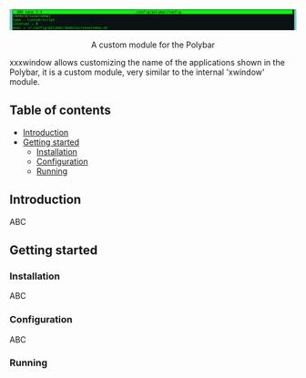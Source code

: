 <p align="center">
  <img src="/assets/installationCommandLines.png" alt="Polybar">
</p>

<p align="center">
A custom module for the Polybar
</p>

xxxwindow allows customizing the name of the applications shown in the Polybar, it is a custom module, very similar to the internal 'xwindow' module.

## Table of contents

* [Introduction](#introduction)
* [Getting started](#getting-started)
  * [Installation](#installation)
  * [Configuration](#configuration)
  * [Running](#running)


## Introduction

ABC

## Getting started

### Installation

ABC

### Configuration

ABC

### Running
